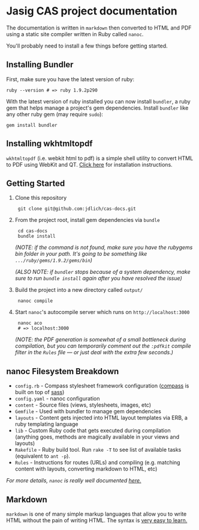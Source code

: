 # Jasig CAS project documentation

The documentation is written in `markdown` then converted to HTML and PDF using a static site compiler written in Ruby called `nanoc`.

You'll probably need to install a few things before getting started.

## Installing Bundler

First, make sure you have the latest version of ruby:

	ruby --version # => ruby 1.9.2p290

With the latest version of ruby installed you can now install `bundler`, a ruby gem that helps manage a project's gem dependencies. Install `bundler` like any other ruby gem (may require `sudo`):

	gem install bundler

## Installing wkhtmltopdf

`wkhtmltopdf` (i.e. webkit html to pdf) is a simple shell utility to convert HTML to PDF using WebKit and QT. [Click here](https://github.com/jdpace/PDFKit/wiki/Installing-WKHTMLTOPDF) for installation instructions.

## Getting Started

1. Clone this repository

		git clone git@github.com:jdlich/cas-docs.git

2. From the project root, install gem dependencies via `bundle`

		cd cas-docs
		bundle install

	*(NOTE: if the command is not found, make sure you have the rubygems bin folder in your path. It's going to be something like `.../ruby/gems/1.9.2/gems/bin`)*
	
	*(ALSO NOTE: if `bundler` stops because of a system dependency, make sure to run `bundle install` again after you have resolved the issue)*

3. Build the project into a new directory called `output/`

		nanoc compile

4. Start `nanoc`'s autocompile server which runs on `http://localhost:3000`

		nanoc aco
		# => localhost:3000

	*(NOTE: the PDF generation is somewhat of a small bottleneck during compilation, but you can temporarily comment out the `:pdfkit` compile filter in the `Rules` file — or just deal with the extra few seconds.)*

## nanoc Filesystem Breakdown

* `config.rb` - Compass stylesheet framework configuration ([compass](http://compass-style.org/) is built on top of [sass](http://sass-lang.com/))
* `config.yaml` - nanoc configuration
* `content` - Source files (views, stylesheets, images, etc)
* `Gemfile` - Used with bundler to manage gem dependencies
* `layouts` - Content gets injected into HTML layout templates via ERB, a ruby templating language
* `lib` - Custom Ruby code that gets executed during compilation (anything goes, methods are magically available in your views and layouts)
* `Rakefile` - Ruby build tool. Run `rake -T` to see list of available tasks (equivalent to `ant -p`).
* `Rules` - Instructions for routes (URLs) and compiling (e.g. matching content with layouts, converting markdown to HTML, etc)

*For more details, `nanoc` is really well documented [here.](http://nanoc.stoneship.org/docs/)*

## Markdown

`markdown` is one of many simple markup languages that allow you to write HTML without the pain of writing HTML. The syntax is [very easy to learn.](http://daringfireball.net/projects/markdown/syntax)
